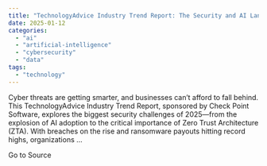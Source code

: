 ```yaml
---
title: "TechnologyAdvice Industry Trend Report: The Security and AI Landscape in 2025"
date: 2025-01-12
categories: 
  - "ai"
  - "artificial-intelligence"
  - "cybersecurity"
  - "data"
tags: 
  - "technology"
---
```


Cyber threats are getting smarter, and businesses can’t afford to fall behind. This TechnologyAdvice Industry Trend Report, sponsored by Check Point Software, explores the biggest security challenges of 2025—from the explosion of AI adoption to the critical importance of Zero Trust Architecture (ZTA). With breaches on the rise and ransomware payouts hitting record highs, organizations ...

Go to Source
